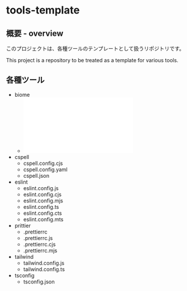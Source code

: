 # tools-template

## 概要 - overview
このプロジェクトは、各種ツールのテンプレートとして扱うリポジトリです。

This project is a repository to be treated as a template for various tools.

## 各種ツール
- biome
    - ![](./biome/biome.json)
- cspell
    - cspell.config.cjs
    - cspell.config.yaml
    - cspell.json
- eslint
    - eslint.config.js
    - eslint.config.cjs
    - eslint.config.mjs
    - eslint.config.ts
    - eslint.config.cts
    - eslint.config.mts
- prittier
    - .prettierrc
    - .prettierrc.js
    - .prettierrc.cjs
    - .prettierrc.mjs
- tailwind
    - tailwind.config.js
    - tailwind.config.ts
- tsconfig
    - tsconfig.json